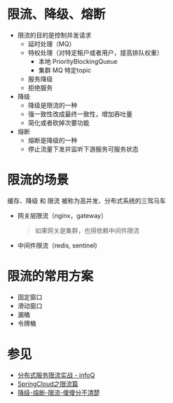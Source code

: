 # 限流、降级、熔断
- 限流的目的是控制并发请求
    - 延时处理（MQ）
    - 特权处理（对特定租户或者用户，提高排队权重）
        - 本地 PriorityBlockingQueue
        - 集群 MQ 特定topic
    - 服务降级
    - 拒绝服务
- 降级
    - 降级是限流的一种
    - 强一致性改成最终一致性，增加吞吐量
    - 简化或者砍掉次要功能
- 熔断
    - 熔断是降级的一种
    - 停止流量下发并监听下游服务可服务状态

# 限流的场景
缓存、降级 和 限流 被称为高并发、分布式系统的三驾马车
- 网关层限流（nginx，gateway）
    > 如果网关是集群，也得依赖中间件限流
- 中间件限流（redis, sentinel)

# 限流的常用方案
- 固定窗口
- 滑动窗口
- 漏桶
- 令牌桶

# 参见
- [分布式服务限流实战 - infoQ](https://www.infoq.cn/article/qg2tx8fyw5vt-f3hh673)
- [SpringCloud之限流篇](https://www.aneasystone.com/archives/2020/08/spring-cloud-gateway-current-limiting.html)
- [降级-熔断-限流-傻傻分不清楚](https://zhuanlan.zhihu.com/p/61363959)